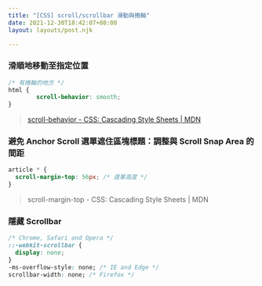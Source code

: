 ```yaml
---
title: "[CSS] scroll/scrollbar 滑動與捲軸"
date: 2021-12-30T18:42:07+08:00
layout: layouts/post.njk

---
```


### 滑順地移動至指定位置

```css
/* 有捲軸的地方 */
html {
		scroll-behavior: smooth;
}
```

> [scroll-behavior - CSS: Cascading Style Sheets | MDN](https://developer.mozilla.org/en-US/docs/Web/CSS/scroll-behavior)

### 避免 Anchor Scroll 選單遮住區塊標題：調整與 Scroll Snap Area 的間距

<!-- scroll snap area 是什麼？實際的定義是什麼？scroll-padding 跟 scroll-margin 的差別 -->

<!-- https://pjchender.dev/css/css-scroll/#%E8%AA%BF%E6%95%B4%E6%8D%B2%E5%8B%95%E5%88%B0%E7%9A%84%E9%82%8A%E8%B7%9Dscroll-padding -->

```css
article * {
  scroll-margin-top: 56px; /* 選單高度 */
}
```

> scroll-margin-top - CSS: Cascading Style Sheets | MDN

### 隱藏 Scrollbar

```css
/* Chrome, Safari and Opera */
::-webkit-scrollbar {
  display: none;
}
-ms-overflow-style: none; /* IE and Edge */
scrollbar-width: none; /* Firefox */
```

### <!--修改 Scrollbar 的樣式-->